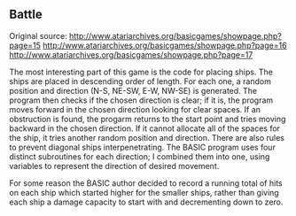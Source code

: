 Battle
------

Original source:
http://www.atariarchives.org/basicgames/showpage.php?page=15
http://www.atariarchives.org/basicgames/showpage.php?page=16
http://www.atariarchives.org/basicgames/showpage.php?page=17

The most interesting part of this game is the code for placing ships.
The ships are placed in descending order of length. For each one, a
random position and direction (N-S, NE-SW, E-W, NW-SE) is generated.
The program then checks if the chosen direction is clear; if it is,
the program moves forward in the chosen direction looking for clear
spaces. If an obstruction is found, the progarm returns to the start
point and tries moving backward in the chosen direction. If it cannot
allocate all of the spaces for the ship, it tries another random
position and direction. There are also rules to prevent diagonal ships
interpenetrating. The BASIC program uses four distinct subroutines for 
each direction; I combined them into one, using variables to represent the 
direction of desired movement.

For some reason the BASIC author decided to record a running total of hits
on each ship which started higher for the smaller ships, rather than giving
each ship a damage capacity to start with and decrementing down to zero.
